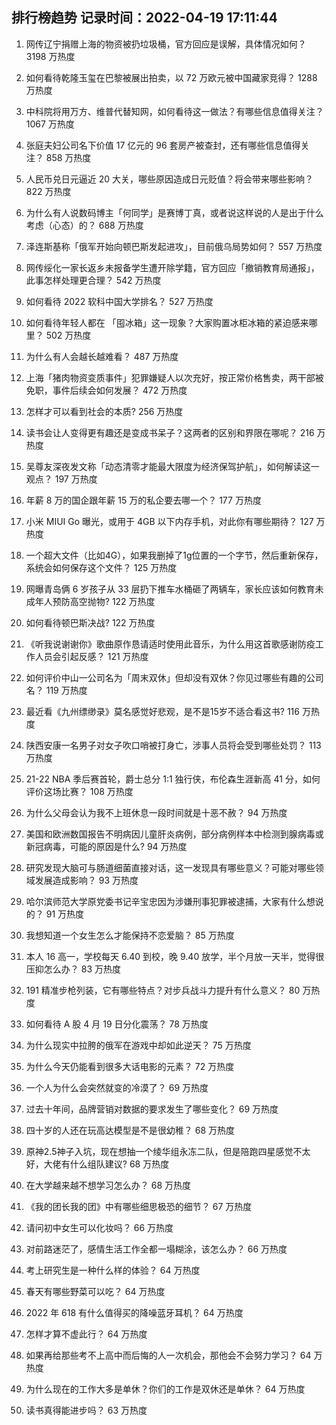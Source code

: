 
## 排行榜趋势 记录时间：2022-04-19 17:11:44
  
  1. 网传辽宁捐赠上海的物资被扔垃圾桶，官方回应是误解，具体情况如何？ 3198 万热度
    
  2. 如何看待乾隆玉玺在巴黎被展出拍卖，以 72 万欧元被中国藏家竞得？ 1288 万热度
    
  3. 中科院将用万方、维普代替知网，如何看待这一做法？有哪些信息值得关注？ 1067 万热度
    
  4. 张庭夫妇公司名下价值 17 亿元的 96 套房产被查封，还有哪些信息值得关注？ 858 万热度
    
  5. 人民币兑日元逼近 20 大关，哪些原因造成日元贬值？将会带来哪些影响？ 822 万热度
    
  6. 为什么有人说数码博主「何同学」是赛博丁真，或者说这样说的人是出于什么考虑（心态）的？ 688 万热度
    
  7. 泽连斯基称「俄军开始向顿巴斯发起进攻」，目前俄乌局势如何？ 557 万热度
    
  8. 网传绥化一家长返乡未报备学生遭开除学籍，官方回应「撤销教育局通报」，此事怎样处理更合理？ 542 万热度
    
  9. 如何看待 2022 软科中国大学排名？ 527 万热度
    
  10. 如何看待年轻人都在 「囤冰箱」这一现象？大家购置冰柜冰箱的紧迫感来哪里？ 502 万热度
    
  11. 为什么有人会越长越难看？ 487 万热度
    
  12. 上海「猪肉物资变质事件」犯罪嫌疑人以次充好，按正常价格售卖，两干部被免职，事件后续会如何发展？ 472 万热度
    
  13. 怎样才可以看到社会的本质? 256 万热度
    
  14. 读书会让人变得更有趣还是变成书呆子？这两者的区别和界限在哪呢？ 216 万热度
    
  15. 吴尊友深夜发文称「动态清零才能最大限度为经济保驾护航」，如何解读这一观点？ 197 万热度
    
  16. 年薪 8 万的国企跟年薪 15 万的私企要去哪一个？ 177 万热度
    
  17. 小米 MIUI Go 曝光，或用于 4GB 以下内存手机，对此你有哪些期待？ 127 万热度
    
  18. 一个超大文件（比如4G），如果我删掉了1g位置的一个字节，然后重新保存，系统会如何保存这个文件？ 125 万热度
    
  19. 网曝青岛俩 6 岁孩子从 33 层扔下推车水桶砸了两辆车，家长应该如何教育未成年人预防高空抛物? 122 万热度
    
  20. 如何看待顿巴斯决战? 122 万热度
    
  21. 《听我说谢谢你》歌曲原作恳请适时使用此音乐，为什么用这首歌感谢防疫工作人员会引起反感？ 121 万热度
    
  22. 如何评价中山一公司名为「周末双休」但却没有双休？你见过哪些有趣的公司名？ 119 万热度
    
  23. 最近看《九州缥缈录》莫名感觉好悲观，是不是15岁不适合看这书? 116 万热度
    
  24. 陕西安康一名男子对女子吹口哨被打身亡，涉事人员将会受到哪些处罚？ 113 万热度
    
  25. 21-22 NBA 季后赛首轮，爵士总分 1:1 独行侠，布伦森生涯新高 41 分，如何评价这场比赛？ 108 万热度
    
  26. 为什么父母会认为我不上班休息一段时间就是十恶不赦？ 94 万热度
    
  27. 美国和欧洲数国报告不明病因儿童肝炎病例，部分病例样本中检测到腺病毒或新冠病毒，可能的原因是什么? 94 万热度
    
  28. 研究发现大脑可与肠道细菌直接对话，这一发现具有哪些意义？可能对哪些领域发展造成影响？ 93 万热度
    
  29. 哈尔滨师范大学原党委书记辛宝忠因为涉嫌刑事犯罪被逮捕，大家有什么想说的？ 91 万热度
    
  30. 我想知道一个女生怎么才能保持不恋爱脑？ 85 万热度
    
  31. 本人 16 高一，学校每天 6.40 到校，晚 9.40 放学，半个月放一天半，觉得很压抑怎么办？ 83 万热度
    
  32. 191 精准步枪列装，它有哪些特点？对步兵战斗力提升有什么意义？ 80 万热度
    
  33. 如何看待 A 股 4 月 19 日分化震荡？ 78 万热度
    
  34. 为什么现实中拉胯的俄军在游戏中却如此逆天？ 75 万热度
    
  35. 为什么今天仍能看到很多大话电影的元素？ 72 万热度
    
  36. 一个人为什么会突然就变的冷漠了？ 69 万热度
    
  37. 过去十年间，品牌营销对数据的要求发生了哪些变化？ 69 万热度
    
  38. 四十岁的人还在玩高达模型是不是很幼稚？ 68 万热度
    
  39. 原神2.5神子入坑，现在想抽一个绫华组永冻二队，但是陪跑四星感觉不太好，大佬有什么组队建议? 68 万热度
    
  40. 在大学越来越不想学习怎么办？ 68 万热度
    
  41. 《我的团长我的团》中有哪些细思极恐的细节？ 67 万热度
    
  42. 请问初中女生可以化妆吗？ 66 万热度
    
  43. 对前路迷茫了，感情生活工作全都一塌糊涂，该怎么办？ 66 万热度
    
  44. 考上研究生是一种什么样的体验？ 64 万热度
    
  45. 春天有哪些野菜可以吃？ 64 万热度
    
  46. 2022 年 618 有什么值得买的降噪蓝牙耳机？ 64 万热度
    
  47. 怎样才算不虚此行？ 64 万热度
    
  48. 如果再给那些考不上高中而后悔的人一次机会，那他会不会努力学习？ 64 万热度
    
  49. 为什么现在的工作大多是单休？你们的工作是双休还是单休？ 64 万热度
    
  50. 读书真得能进步吗？ 63 万热度
    